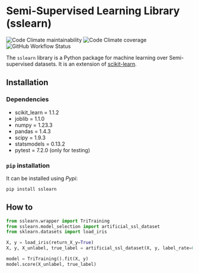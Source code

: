 Semi-Supervised Learning Library (sslearn)
===

![Code Climate maintainability](https://img.shields.io/codeclimate/maintainability-percentage/jlgarridol/sslearn) ![Code Climate coverage](https://img.shields.io/codeclimate/coverage/jlgarridol/sslearn) ![GitHub Workflow Status](https://img.shields.io/github/workflow/status/jlgarridol/sslearn/Python%20package)

The `sslearn` library is a Python package for machine learning over Semi-supervised datasets. It is an extension of [scikit-learn](https://github.com/scikit-learn/scikit-learn).

Installation
---
### Dependencies

* scikit_learn = 1.1.2
* joblib = 1.1.0
* numpy = 1.23.3
* pandas = 1.4.3
* scipy = 1.9.3
* statsmodels = 0.13.2
* pytest = 7.2.0 (only for testing)

### `pip` installation

It can be installed using *Pypi*:

    pip install sslearn

How to
---
```python
from sslearn.wrapper import TriTraining
from sslearn.model_selection import artificial_ssl_dataset
from sklearn.datasets import load_iris

X, y = load_iris(return_X_y=True)
X, y, X_unlabel, true_label = artificial_ssl_dataset(X, y, label_rate=0.1)

model = TriTraining().fit(X, y)
model.score(X_unlabel, true_label)
```

